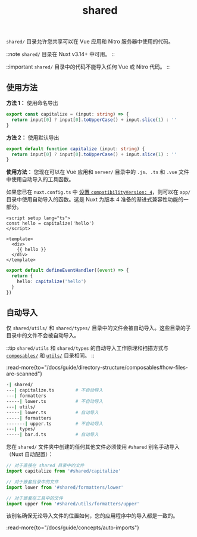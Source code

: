 ﻿---
title: 'shared'
head.title: 'shared/'
description: '使用 shared/ 目录在 Vue 应用和 Nitro 服务器之间共享功能。'
navigation.icon: 'i-ph-folder'
---

`shared/` 目录允许您共享可以在 Vue 应用和 Nitro 服务器中使用的代码。

::note
`shared/` 目录在 Nuxt v3.14+ 中可用。
::

::important
`shared/` 目录中的代码不能导入任何 Vue 或 Nitro 代码。
::

## 使用方法

**方法 1：** 使用命名导出

```ts twoslash [shared/utils/capitalize.ts]
export const capitalize = (input: string) => {
  return input[0] ? input[0].toUpperCase() + input.slice(1) : ''
}
```

**方法 2：** 使用默认导出

```ts twoslash [shared/utils/capitalize.ts]
export default function capitalize (input: string) {
  return input[0] ? input[0].toUpperCase() + input.slice(1) : ''
}
```

**使用方法：** 您现在可以在 Vue 应用和 `server/` 目录中的 `.js`、`.ts` 和 `.vue` 文件中使用自动导入的工具函数。

如果您已在 `nuxt.config.ts` 中 [设置 `compatibilityVersion: 4`](/docs/getting-started/upgrade#opting-in-to-nuxt-4)，则可以在 `app/` 目录中使用自动导入的函数。这是 Nuxt 为版本 4 准备的渐进式兼容性功能的一部分。

```vue [app.vue]
<script setup lang="ts">
const hello = capitalize('hello')
</script>

<template>
  <div>
    {{ hello }}
  </div>
</template>
```

```ts [server/api/hello.get.ts]
export default defineEventHandler((event) => {
  return {
    hello: capitalize('hello')
  }
})
```

## 自动导入

仅 `shared/utils/` 和 `shared/types/` 目录中的文件会被自动导入。这些目录的子目录中的文件不会被自动导入。

::tip
`shared/utils` 和 `shared/types` 的自动导入工作原理和扫描方式与 [`composables/`](/docs/guide/directory-structure/composables) 和 [`utils/`](/docs/guide/directory-structure/utils) 目录相同。
::

:read-more{to="/docs/guide/directory-structure/composables#how-files-are-scanned"}

```bash [目录结构]
-| shared/
---| capitalize.ts        # 不自动导入
---| formatters
-----| lower.ts           # 不自动导入
---| utils/
-----| lower.ts           # 自动导入
-----| formatters
-------| upper.ts         # 不自动导入
---| types/
-----| bar.d.ts           # 自动导入
```

您在 `shared/` 文件夹中创建的任何其他文件必须使用 `#shared` 别名手动导入（Nuxt 自动配置）：

```ts
// 对于直接在 shared 目录中的文件
import capitalize from '#shared/capitalize'

// 对于嵌套目录中的文件
import lower from '#shared/formatters/lower'

// 对于嵌套在工具中的文件
import upper from '#shared/utils/formatters/upper'
```

该别名确保无论导入文件的位置如何，您的应用程序中的导入都是一致的。

:read-more{to="/docs/guide/concepts/auto-imports"}
